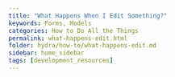 ```yaml
---
title: "What Happens When I Edit Something?"
keywords: Forms, Models
categories: How to Do All the Things
permalink: what-happens-edit.html
folder: hydra/how-to/what-happens-edit.md
sidebar: home_sidebar
tags: [development_resources]
---
```

